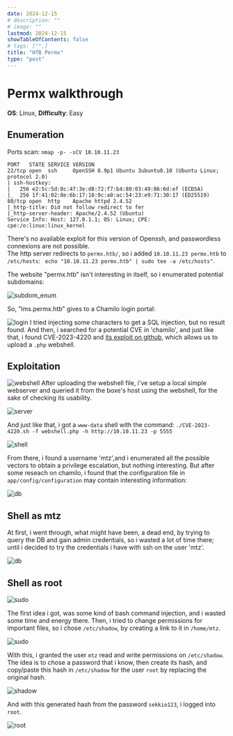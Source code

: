```yaml
---
date: 2024-12-15
# description: ""
# image: ""
lastmod: 2024-12-15
showTableOfContents: false
# tags: ["",]
title: "HTB Permx"
type: "post"
---
```



# Permx walkthrough
**OS**: Linux, **Difficulty**: Easy


## Enumeration


Ports scan: ```nmap -p- -sCV 10.10.11.23```
```
PORT   STATE SERVICE VERSION
22/tcp open  ssh     OpenSSH 8.9p1 Ubuntu 3ubuntu0.10 (Ubuntu Linux; protocol 2.0)
| ssh-hostkey: 
|   256 e2:5c:5d:8c:47:3e:d8:72:f7:b4:80:03:49:86:6d:ef (ECDSA)
|_  256 1f:41:02:8e:6b:17:18:9c:a0:ac:54:23:e9:71:30:17 (ED25519)
80/tcp open  http    Apache httpd 2.4.52
|_http-title: Did not follow redirect to fer
|_http-server-header: Apache/2.4.52 (Ubuntu)
Service Info: Host: 127.0.1.1; OS: Linux; CPE: cpe:/o:linux:linux_kernel
```


There's no available exploit for this version of Openssh, and passwordless connexions are not possible.\
The http server redirects to `permx.htb/`, so i added `10.10.11.23 permx.htb` to `/etc/hosts`: ``` echo "10.10.11.23 permx.htb" | sudo tee -a /etc/hosts"```.

The website "permx.htb" isn't interesting in itself, so i enumerated potential subdomains:

![subdom_enum](images/permx-walk/Screenshot-2024-10-04-231033.png)



So, "lms.permx.htb" gives to a Chamilo login portal:

![login](/Qdiv7/images/permx-walk/Screenshot-2024-10-04-231601.png)
I tried injecting some characters to get a SQL injection, but no result found. And then, i searched for a potential CVE in 'chamilo', and just like that, i found CVE-2023-4220 and [its exploit on github](https://github.com/Ziad-Sakr/Chamilo-CVE-2023-4220-Exploit), which allows us to upload a `.php` webshell.





## Exploitation

![webshell](/Qdiv7/images/permx-walk/Screenshot-2024-10-04-235544.png)
After uploading the webshell file, i've setup a local simple webserver and queried it from the boxe's host using the webshell, for the sake of checking its usability.

![server](/Qdiv7/images/permx-walk/Screenshot-2024-10-05-001412.png)

And just like that, i got a `www-data` shell with the command: `./CVE-2023-4220.sh -f webshell.php -h http://10.10.11.23 -p 5555` 

![shell](/Qdiv7/images/permx-walk/Screenshot-2024-10-05-021703.png)


From there, i found a username 'mtz',and i enumerated all the possible vectors to obtain a privilege escalation, but nothing interesting. But after some reseach on chamilo, i found that the configuration file in `app/config/configuration` may contain interesting information:

![db](/Qdiv7/images/permx-walk/Screenshot-2024-10-05-142548.png)






## Shell as mtz

At first, i went through, what might have been, a dead end, by trying to query the DB and gain admin credentials, so i wasted a lot of time there; until i decided to try the credentials i have with ssh on the user 'mtz'.

![db](/Qdiv7/images/permx-walk/Screenshot-2024-10-05-193120.png)






## Shell as root

![sudo](/Qdiv7/images/permx-walk/Screenshot-2024-10-05-193250.png)

The first idea i got, was some kind of bash command injection, and i wasted some time and energy there. Then, i tried to change permissions for important files, so i chose `/etc/shadow`, by creating a link to it in `/home/mtz`.

![sudo](/Qdiv7/images/permx-walk/Screenshot-2024-10-06-023812.png)

With this, i granted the user `mtz` read and write permissions on `/etc/shadow`. The idea is to chose a password that i know, then create its hash, and copy/paste this hash in `/etc/shadow` for the user `root` by replacing the original hash.

![shadow](/Qdiv7/images/permx-walk/Screenshot-2024-10-06-032807.png)

And with this generated hash from the password `sekkio123`, i logged into `root`.

![root](/Qdiv7/images/permx-walk/Screenshot-2024-10-06-140309.png)
